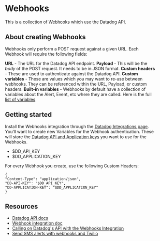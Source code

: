 # Webhooks
This is a collection of [Webhooks](https://docs.datadoghq.com/integrations/webhooks/) which use the Datadog API.

## About creating Webhooks
Webhooks only perform a POST request against a given URL. Each Webhook will require the following fields:

**URL** - The URL for the Datadog API endpoint.
**Payload** - This will be the *body* of the POST request. It needs to be in JSON format.
**Custom headers** - These are used to authenticate against the Datadog API.
**Custom variables** - These are values which you may want to re-use between webhooks. They can be referenced within the URL, Payload, or custom headers.
**Built-in variables** - Webhooks by default have a collection of variables about the Alert, Event, etc where they are called. Here is the full [list of variables](https://docs.datadoghq.com/integrations/webhooks/#usage)

## Getting started
Install the Webhooks integration through the [Datadog Integrations page](https://app.datadoghq.com/account/settings#integrations/webhooks).
You'll want to create new Variables for the Webhook authentication. These will store the [Datadog API and Application keys](https://docs.datadoghq.com/account_management/api-app-keys/) you want to use for the Webhooks.
 - $DD_API_KEY
 - $DD_APPLICATION_KEY

 For every Webhook you create, use the following Custom Headers:
 ```
 {
"Content-Type": "application/json",
"DD-API-KEY": "$DD_API_KEY",
"DD-APPLICATION-KEY": "$DD_APPLICATION_KEY"
}
```

## Resources
* [Datadog API docs](https://docs.datadoghq.com/api/latest/)
* [Webhook integration doc](https://docs.datadoghq.com/integrations/webhooks)
* [Calling on Datadog's API with the Webhooks Integration](https://docs.datadoghq.com/developers/guide/calling-on-datadog-s-api-with-the-webhooks-integration/)
* [Send SMS alerts with webhooks and Twilio](https://www.datadoghq.com/blog/send-alerts-sms-customizable-webhooks-twilio/)
